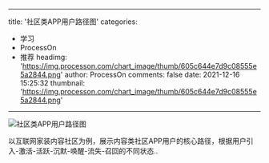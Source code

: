 
---
title: '社区类APP用户路径图'
categories: 
 - 学习
 - ProcessOn
 - 推荐
headimg: 'https://img.processon.com/chart_image/thumb/605c644e7d9c08555e5a2844.png'
author: ProcessOn
comments: false
date: 2021-12-16 15:25:32
thumbnail: 'https://img.processon.com/chart_image/thumb/605c644e7d9c08555e5a2844.png'
---

<div>   
<img class="thumb" alt="社区类APP用户路径图" src="https://img.processon.com/chart_image/thumb/605c644e7d9c08555e5a2844.png" referrerpolicy="no-referrer">
<p>以互联网家装内容社区为例，展示内容类社区APP用户的核心路径，根据用户引入-激活-活跃-沉默-唤醒-流失-召回的不同状态..</p>  
</div>
            
